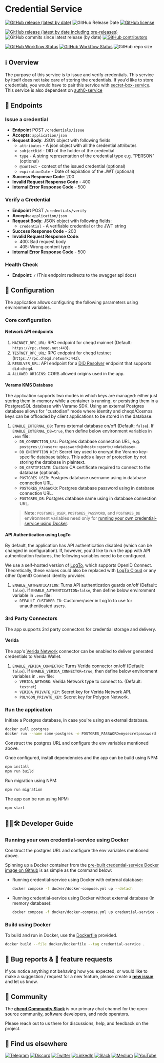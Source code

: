 # Credential Service

[![GitHub release (latest by date)](https://img.shields.io/github/v/release/cheqd/credential-service?color=green&label=stable%20release&style=flat-square)](https://github.com/cheqd/credential-service/releases/latest) ![GitHub Release Date](https://img.shields.io/github/release-date/cheqd/credential-service?color=green&style=flat-square) [![GitHub license](https://img.shields.io/github/license/cheqd/credential-service?color=blue&style=flat-square)](https://github.com/cheqd/credential-service/blob/main/LICENSE)

[![GitHub release (latest by date including pre-releases)](https://img.shields.io/github/v/release/cheqd/credential-service?include_prereleases&label=dev%20release&style=flat-square)](https://github.com/cheqd/credential-service/releases/) ![GitHub commits since latest release (by date)](https://img.shields.io/github/commits-since/cheqd/credential-service/latest?style=flat-square) [![GitHub contributors](https://img.shields.io/github/contributors/cheqd/credential-service?label=contributors%20%E2%9D%A4%EF%B8%8F&style=flat-square)](https://github.com/cheqd/credential-service/graphs/contributors)

[![GitHub Workflow Status](https://img.shields.io/github/actions/workflow/status/cheqd/credential-service/dispatch.yml?label=workflows&style=flat-square)](https://github.com/cheqd/credential-service/actions/workflows/dispatch.yml) [![GitHub Workflow Status](https://img.shields.io/github/actions/workflow/status/cheqd/credential-service/codeql.yml?label=CodeQL&style=flat-square)](https://github.com/cheqd/credential-service/actions/workflows/codeql.yml) ![GitHub repo size](https://img.shields.io/github/repo-size/cheqd/credential-service?style=flat-square)

## ℹ️ Overview

The purpose of this service is to issue and verify credentials. This service by itself does not take care of storing the credentials. If you'd like to store credentials, you would have to pair this service with [secret-box-service](https://github.com/cheqd/secret-box-service.git). This service is also dependent on [auth0-service](https://github.com/cheqd/auth0-service)

## 📖 Endpoints

### Issue a credential

- **Endpoint** POST `/credentials/issue`
- **Accepts**: `application/json`
- **Request Body**: JSON object with following fields
  - `attributes` - A json object with all the credential attributes
  - `subjectDid` - DID of the holder of the credential
  - `type` - A string representation of the credential type e.g. "PERSON" (optional)
  - `@context` - context of the issued credential (optional)
  - `expirationDate` - Date of expiration of the JWT (optional)
- **Success Response Code**: 200
- **Invalid Request Response Code** - 400
- **Internal Error Response Code** - 500

### Verify a Credential

- **Endpoint** POST `/credentials/verify`
- **Accepts**: `application/json`
- **Request Body**: JSON object with following fields:
  - `credential` - A verifiable credential or the JWT string
- **Success Response Code** - 200
- **Invalid Request Response Code**:
  - 400: Bad request body
  - 405: Wrong content type
- **Internal Error Response Code** - 500

### Health Check

- **Endpoint**: `/` (This endpoint redirects to the swagger api docs)

## 🔧 Configuration

The application allows configuring the following parameters using environment variables.

### Core configuration

#### Network API endpoints

1. `MAINNET_RPC_URL`: RPC endpoint for cheqd mainnet (Default: `https://rpc.cheqd.net:443`).
2. `TESTNET_RPC_URL`: RPC endpoint for cheqd testnet (`https://rpc.cheqd.network:443`).
3. `RESOLVER_URL`: API endpoint for a [DID Resolver](https://github.com/cheqd/did-resolver) endpoint that supports `did:cheqd`.
4. `ALLOWED_ORIGINS`: CORS allowed origins used in the app.

#### Veramo KMS Database

The application supports two modes in which keys are managed: either just storing them in-memory while a container is running, or persisting them in a PostgresSQL database with Veramo SDK. Using an external Postgres database allows for "custodian" mode where identity and cheqd/Cosmos keys can be offloaded by client applications to be stored in the database.

1. `ENABLE_EXTERNAL_DB`: Turns external database on/off (Default: `false`). If `ENABLE_EXTERNAL_DB=true`, then define below environment variables in `.env` file:
    - `DB_CONNECTION_URL`: Postgres database connection URL, e.g. `postgres://<user>:<password>@<host>:<port>/<database>`.
    - `DB_ENCRYPTION_KEY`: Secret key used to encrypt the Veramo key-specific database tables. This adds a layer of protection by not storing the database in plaintext.
    - `DB_CERTIFICATE`: Custom CA certificate required to connect to the database (optional).
    - `POSTGRES_USER`: Postgres database username using in database connection URL.
    - `POSTGRES_PASSWORD`: Postgres database password using in database connection URL.
    - `POSTGRES_DB`: Postgres database name using in database connection URL.
    > **Note:** `POSTGRES_USER`, `POSTGRES_PASSWORD`, and `POSTGRES_DB` environment variables need only for [running your own credential-service using Docker](#running-your-own-credential-service-using-docker).

#### API Authentication using LogTo

By default, the application has API authentication disabled (which can be changed in configuration). If, however, you'd like to run the app with API authentication features, the following variables need to be configured.

We use a self-hosted version of [LogTo](https://logto.io/), which supports OpenID Connect. Theoretically, these values could also be replaced with [LogTo Cloud](http://cloud.logto.io/) or any other OpenID Connect identity provider.

1. `ENABLE_AUTHENTICATION`: Turns API authentication guards on/off (Default: `false`). If `ENABLE_AUTHENTICATION=false`, then define below environment variable in `.env` file:
    - `DEFAULT_CUSTOMER_ID`: Customer/user in LogTo to use for unauthenticated users.

### 3rd Party Connectors

The app supports 3rd party connectors for credential storage and delivery.

#### Verida

The app's [Verida Network](https://www.verida.network/) connector can be enabled to deliver generated credentials to Verida Wallet.

1. `ENABLE_VERIDA_CONNECTOR`: Turns Verida connector on/off (Default: `false`). If `ENABLE_VERIDA_CONNECTOR=true`, then define below environment variables in `.env` file:
    - `VERIDA_NETWORK`: Verida Network type to connect to. (Default: `testnet`)
    - `VERIDA_PRIVATE_KEY`: Secret key for Verida Network API.
    - `POLYGON_PRIVATE_KEY`: Secret key for Polygon Network.

### Run the application

Initiate a Postgres database, in case you're using an external database.

```bash
docker pull postgres
docker run --name some-postgres -e POSTGRES_PASSWORD=mysecretpassword -d postgres
```

Construct the postgres URL and configure the env variables mentioned above.

Once configured, install dependencies and the app can be build using NPM:

```bash
npm install
npm run build
```

Run migration using NPM:

```bash
npm run migration
```

The app can be run using NPM:

```bash
npm start
```

## 🧑‍💻🛠 Developer Guide

### Running your own credential-service using Docker

Construct the postgres URL and configure the env variables mentioned above.

Spinning up a Docker container from the [pre-built credential-service Docker image on Github](https://github.com/cheqd/credential-service/pkgs/container/credential-service) is as simple as the command below:

- Running credential-service using Docker with external database:

    ```bash
    docker compose -f docker/docker-compose.yml up --detach
  ```

- Running credential-service using Docker without external database (In memory database):

    ```bash
    docker compose -f docker/docker-compose.yml up credential-service --detach
    ```

### Build using Docker

To build and run in Docker, use the [Dockerfile](docker/Dockerfile) provided.

```bash
docker build --file docker/Dockerfile --tag credential-service .
```

## 🐞 Bug reports & 🤔 feature requests

If you notice anything not behaving how you expected, or would like to make a suggestion / request for a new feature, please create a [**new issue**](https://github.com/cheqd/credential-service/issues/new/choose) and let us know.

## 💬 Community

The [**cheqd Community Slack**](http://cheqd.link/join-cheqd-slack) is our primary chat channel for the open-source community, software developers, and node operators.

Please reach out to us there for discussions, help, and feedback on the project.

## 🙋 Find us elsewhere

[![Telegram](https://img.shields.io/badge/Telegram-2CA5E0?style=for-the-badge\&logo=telegram\&logoColor=white)](https://t.me/cheqd) [![Discord](https://img.shields.io/badge/Discord-7289DA?style=for-the-badge\&logo=discord\&logoColor=white)](http://cheqd.link/discord-github) [![Twitter](https://img.shields.io/badge/Twitter-1DA1F2?style=for-the-badge\&logo=twitter\&logoColor=white)](https://twitter.com/intent/follow?screen\_name=cheqd\_io) [![LinkedIn](https://img.shields.io/badge/LinkedIn-0077B5?style=for-the-badge\&logo=linkedin\&logoColor=white)](http://cheqd.link/linkedin) [![Slack](https://img.shields.io/badge/Slack-4A154B?style=for-the-badge\&logo=slack\&logoColor=white)](http://cheqd.link/join-cheqd-slack) [![Medium](https://img.shields.io/badge/Medium-12100E?style=for-the-badge\&logo=medium\&logoColor=white)](https://blog.cheqd.io) [![YouTube](https://img.shields.io/badge/YouTube-FF0000?style=for-the-badge\&logo=youtube\&logoColor=white)](https://www.youtube.com/channel/UCBUGvvH6t3BAYo5u41hJPzw/)
